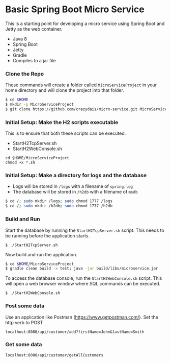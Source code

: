 # Basic Spring Boot Micro Service

This is a starting point for developing a micro service using Spring Boot and Jetty as the web container.

  - Java 8
  - Spring Boot
  - Jetty
  - Gradle
  - Compiles to a jar file

### Clone the Repo

These commands will create a folder called `MicroServiceProject` in your home directory and will clone the project into that folder.

```sh
$ cd $HOME
$ mkdir -p MicroServiceProject
$ git clone https://github.com/crazydais/micro-service.git MicroServiceProject
```

### Initial Setup: Make the H2 scripts executable
This is to ensure that both these scripts can be executed.
- StartH2TcpServer.sh
- StartH2WebConsole.sh
```
cd $HOME/MicroServiceProject
chmod +x *.sh
```

### Initial Setup: Make a directory for logs and the database
- Logs will be stored in `/logs` with a filename of `spring.log`
- The database will be stored in `/h2db` with a filename of `msdb`
```sh
$ cd /; sudo mkdir /logs; sudo chmod 1777 /logs 
$ cd /; sudo mkdir /h2db; sudo chmod 1777 /h2db
```

### Build and Run
Start the database by running the `StartH2TcpServer.sh` script.  This needs to be running before the application starts.
```
$ ./StartH2TcpServer.sh
```
Now build and run the application.
```sh
$ cd $HOME/MicroServiceProject
$ gradle clean build -x test; java -jar build/libs/microservice.jar
```

To access the database console, run the `StartH2WebConsole.sh` script.  This will open a web browser window where SQL commands can be executed.
```
$ ./StartH2WebConsole.sh
```

### Post some data

Use an application like Postman (https://www.getpostman.com/).  Set the http verb to POST
```
localhost:8080/api/customer/add?firstName=John&lastName=Smith
```

### Get some data
```
localhost:8080/api/customer/getAllCustomers
```